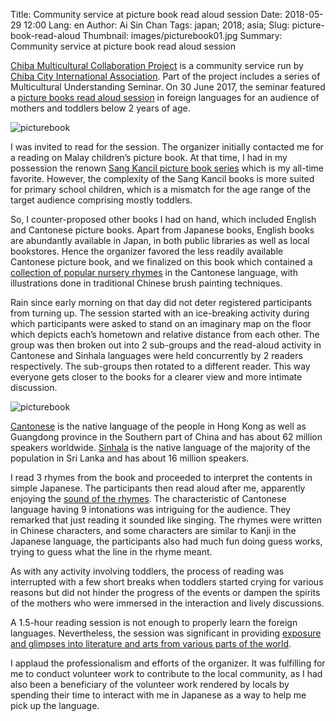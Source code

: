 Title: Community service at picture book read aloud session
Date: 2018-05-29 12:00
Lang: en
Author: Ai Sin Chan
Tags: japan; 2018; asia;
Slug: picture-book-read-aloud
Thumbnail: images/picturebook01.jpg
Summary: Community service at picture book read aloud session

[Chiba Multicultural Collaboration Project](https://www.facebook.com/chibatabunka26/) is a community service run by [Chiba City International Association](http://www.ccia-chiba.or.jp/). Part of the project includes a series of Multicultural Understanding Seminar. On 30 June 2017, the seminar featured a [picture books read aloud session](https://www.facebook.com/chibatabunka26/photos/a.251790238338189.1073741828.249270128590200/681464832037392/) in foreign languages for an audience of mothers and toddlers below 2 years of age.

![picturebook](/images/picturebook01.jpg)

I was invited to read for the session. The organizer initially contacted me for a reading on Malay children’s picture book. At that time, I had in my possession the renown [Sang Kancil picture book series](http://itbm.com.my/shop/book/1520/sangkancildengansiput) which is my all-time favorite. However, the complexity of the Sang Kancil books is more suited for primary school children, which is a mismatch for the age range of the target audience comprising mostly toddlers.

So, I counter-proposed other books I had on hand, which included English and Cantonese picture books. Apart from Japanese books, English books are abundantly available in Japan, in both public libraries as well as local bookstores. Hence the organizer favored the less readily available Cantonese picture book, and we finalized on this book which contained a [collection of popular nursery rhymes](https://baike.baidu.com/item/%E8%80%81%E5%B9%BF%E6%96%B0%E6%B8%B8%E4%B9%8B%E5%B9%BF%E5%BA%9C%E7%AB%A5%E8%B0%A3/16282334) in the Cantonese language, with illustrations done in traditional Chinese brush painting techniques.

Rain since early morning on that day did not deter registered participants from turning up. The session started with an ice-breaking activity during which participants were asked to stand on an imaginary map on the floor which depicts each’s hometown and relative distance from each other. The group was then broken out into 2 sub-groups and the read-aloud activity in Cantonese and Sinhala languages were held concurrently by 2 readers respectively. The sub-groups then rotated to a different reader. This way everyone gets closer to the books for a clearer view and more intimate discussion.

![picturebook](/images/picturebook02.jpg)

[Cantonese](http://aboutworldlanguages.com/cantonese) is the native language of the people in Hong Kong as well as Guangdong province in the Southern part of China and has about 62 million speakers worldwide. [Sinhala](http://aboutworldlanguages.com/sinhalese) is the native language of the majority of the population in Sri Lanka and has about 16 million speakers.

I read 3 rhymes from the book and proceeded to interpret the contents in simple Japanese. The participants then read aloud after me, apparently enjoying the [sound of the rhymes](https://www.lizhi.fm/461483/). The characteristic of Cantonese language having 9 intonations was intriguing for the audience. They remarked that just reading it sounded like singing. The rhymes were written in Chinese characters, and some characters are similar to Kanji in the Japanese language, the participants also had much fun doing guess works, trying to guess what the line in the rhyme meant.

As with any activity involving toddlers, the process of reading was interrupted with a few short breaks when toddlers started crying for various reasons but did not hinder the progress of the events or dampen the spirits of the mothers who were immersed in the interaction and lively discussions.

A 1.5-hour reading session is not enough to properly learn the foreign languages. Nevertheless, the session was significant in providing [exposure and glimpses into literature and arts from various parts of the world](https://www.facebook.com/chibatabunka26/posts/698450657005476).

I applaud the professionalism and efforts of the organizer. It was fulfilling for me to conduct volunteer work to contribute to the local community, as I had also been a beneficiary of the volunteer work rendered by locals by spending their time to interact with me in Japanese as a way to help me pick up the language.
